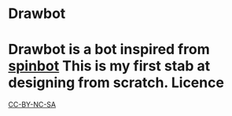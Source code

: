 Drawbot
=======
Drawbot is a bot inspired from [spinbot]
This is my first stab at designing from scratch.
Licence
======
[CC-BY-NC-SA]




[CC-BY-NC-SA]: https://creativecommons.org/licenses/by-nc-sa/4.0/
[spinbot]:http://www.makershed.com/products/make-spinbot-kit

